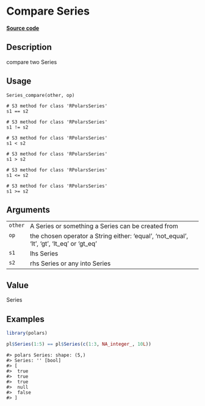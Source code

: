 

# Compare Series

[**Source code**](https://github.com/pola-rs/r-polars/tree/main/R/series__series.R#L432)

## Description

compare two Series

## Usage

<pre><code class='language-R'>Series_compare(other, op)

# S3 method for class 'RPolarsSeries'
s1 == s2

# S3 method for class 'RPolarsSeries'
s1 != s2

# S3 method for class 'RPolarsSeries'
s1 &lt; s2

# S3 method for class 'RPolarsSeries'
s1 &gt; s2

# S3 method for class 'RPolarsSeries'
s1 &lt;= s2

# S3 method for class 'RPolarsSeries'
s1 &gt;= s2
</code></pre>

## Arguments

<table>
<tr>
<td style="white-space: nowrap; font-family: monospace; vertical-align: top">
<code id="Series_compare_:_other">other</code>
</td>
<td>
A Series or something a Series can be created from
</td>
</tr>
<tr>
<td style="white-space: nowrap; font-family: monospace; vertical-align: top">
<code id="Series_compare_:_op">op</code>
</td>
<td>
the chosen operator a String either: ‘equal’, ‘not_equal’, ‘lt’, ‘gt’,
‘lt_eq’ or ‘gt_eq’
</td>
</tr>
<tr>
<td style="white-space: nowrap; font-family: monospace; vertical-align: top">
<code id="Series_compare_:_s1">s1</code>
</td>
<td>
lhs Series
</td>
</tr>
<tr>
<td style="white-space: nowrap; font-family: monospace; vertical-align: top">
<code id="Series_compare_:_s2">s2</code>
</td>
<td>
rhs Series or any into Series
</td>
</tr>
</table>

## Value

Series

## Examples

``` r
library(polars)

pl$Series(1:5) == pl$Series(c(1:3, NA_integer_, 10L))
```

    #> polars Series: shape: (5,)
    #> Series: '' [bool]
    #> [
    #>  true
    #>  true
    #>  true
    #>  null
    #>  false
    #> ]
